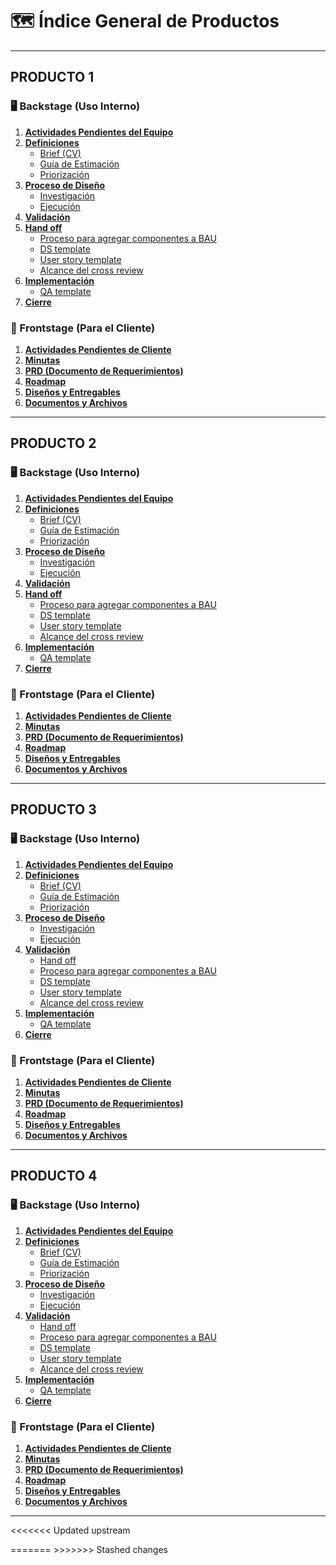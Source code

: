 # 🗺️ Índice General de Productos

---

## PRODUCTO 1
<a id="producto1"></a>

### 🖥️ Backstage (Uso Interno)
1.  **[Actividades Pendientes del Equipo](#producto1-backstage-actividades)**
2.  **[Definiciones](#producto1-backstage-definiciones)**
    * [Brief (CV)](#producto1-brief-cv)
    * [Guía de Estimación](#producto1-guia-estimacion)
    * [Priorización](#producto1-priorizacion)
3.  **[Proceso de Diseño](#producto1-backstage-proceso-diseno)**
    * [Investigación](#producto1-investigacion)
    * [Ejecución](#producto1-ejecucion)
4.  **[Validación](#producto1-backstage-validacion)**
5.  **[Hand off](#producto1-backstage-hand-off)**
    * [Proceso para agregar componentes a BAU](#producto1-proceso-bau)
    * [DS template](#producto1-ds-template)
    * [User story template](#producto1-user-story-template)
    * [Alcance del cross review](#producto1-cross-review)
6.  **[Implementación](#producto1-backstage-implementacion)**
    * [QA template](#producto1-qa-template)
7.  **[Cierre](#producto1-backstage-cierre)**

### 👤 Frontstage (Para el Cliente)
1.  **[Actividades Pendientes de Cliente](#producto1-frontstage-actividades-cliente)**
2.  **[Minutas](#producto1-frontstage-minutas)**
3.  **[PRD (Documento de Requerimientos)](#producto1-frontstage-prd)**
4.  **[Roadmap](#producto1-frontstage-roadmap)**
5.  **[Diseños y Entregables](#producto1-frontstage-disenos)**
6.  **[Documentos y Archivos](#producto1-frontstage-documentos-archivos)**

---

## PRODUCTO 2
<a id="producto2"></a>

### 🖥️ Backstage (Uso Interno)
1.  **[Actividades Pendientes del Equipo](#producto2-backstage-actividades)**
2.  **[Definiciones](#producto2-backstage-definiciones)**
    * [Brief (CV)](#producto2-brief-cv)
    * [Guía de Estimación](#producto2-guia-estimacion)
    * [Priorización](#producto2-priorizacion)
3.  **[Proceso de Diseño](#producto2-backstage-proceso-diseno)**
    * [Investigación](#producto2-investigacion)
    * [Ejecución](#producto2-ejecucion)
4.  **[Validación](#producto2-backstage-validacion)**
5.  **[Hand off](#producto2-backstage-hand-off)**
    * [Proceso para agregar componentes a BAU](#producto2-proceso-bau)
    * [DS template](#producto2-ds-template)
    * [User story template](#producto2-user-story-template)
    * [Alcance del cross review](#producto2-cross-review)
6.  **[Implementación](#producto2-backstage-implementacion)**
    * [QA template](#producto2-qa-template)
7.  **[Cierre](#producto2-backstage-cierre)**

### 👤 Frontstage (Para el Cliente)
1.  **[Actividades Pendientes de Cliente](#producto2-frontstage-actividades-cliente)**
2.  **[Minutas](#producto2-frontstage-minutas)**
3.  **[PRD (Documento de Requerimientos)](#producto2-frontstage-prd)**
4.  **[Roadmap](#producto2-frontstage-roadmap)**
5.  **[Diseños y Entregables](#producto2-frontstage-disenos)**
6.  **[Documentos y Archivos](#producto2-frontstage-documentos-archivos)**

---

## PRODUCTO 3
<a id="producto3"></a>

### 🖥️ Backstage (Uso Interno)
1.  **[Actividades Pendientes del Equipo](#producto3-backstage-actividades)**
2.  **[Definiciones](#producto3-backstage-definiciones)**
    * [Brief (CV)](#producto3-brief-cv)
    * [Guía de Estimación](#producto3-guia-estimacion)
    * [Priorización](#producto3-priorizacion)
3.  **[Proceso de Diseño](#producto3-backstage-proceso-diseno)**
    * [Investigación](#producto3-investigacion)
    * [Ejecución](#producto3-ejecucion)
4.  **[Validación](#producto3-backstage-validacion)**
    * [Hand off](#producto3-backstage-hand-off)
    * [Proceso para agregar componentes a BAU](#producto3-proceso-bau)
    * [DS template](#producto3-ds-template)
    * [User story template](#producto3-user-story-template)
    * [Alcance del cross review](#producto3-cross-review)
6.  **[Implementación](#producto3-backstage-implementacion)**
    * [QA template](#producto3-qa-template)
7.  **[Cierre](#producto3-backstage-cierre)**

### 👤 Frontstage (Para el Cliente)
1.  **[Actividades Pendientes de Cliente](#producto3-frontstage-actividades-cliente)**
2.  **[Minutas](#producto3-frontstage-minutas)**
3.  **[PRD (Documento de Requerimientos)](#producto3-frontstage-prd)**
4.  **[Roadmap](#producto3-frontstage-roadmap)**
5.  **[Diseños y Entregables](#producto3-frontstage-disenos)**
6.  **[Documentos y Archivos](#producto3-frontstage-documentos-archivos)**

---

## PRODUCTO 4
<a id="producto4"></a>

### 🖥️ Backstage (Uso Interno)
1.  **[Actividades Pendientes del Equipo](#producto4-backstage-actividades)**
2.  **[Definiciones](#producto4-backstage-definiciones)**
    * [Brief (CV)](#producto4-brief-cv)
    * [Guía de Estimación](#producto4-guia-estimacion)
    * [Priorización](#producto4-priorizacion)
3.  **[Proceso de Diseño](#producto4-backstage-proceso-diseno)**
    * [Investigación](#producto4-investigacion)
    * [Ejecución](#producto4-ejecucion)
4.  **[Validación](#producto4-backstage-validacion)**
    * [Hand off](#producto4-backstage-hand-off)
    * [Proceso para agregar componentes a BAU](#producto4-proceso-bau)
    * [DS template](#producto4-ds-template)
    * [User story template](#producto4-user-story-template)
    * [Alcance del cross review](#producto4-cross-review)
6.  **[Implementación](#producto4-backstage-implementacion)**
    * [QA template](#producto4-qa-template)
7.  **[Cierre](#producto4-backstage-cierre)**

### 👤 Frontstage (Para el Cliente)
1.  **[Actividades Pendientes de Cliente](#producto4-frontstage-actividades-cliente)**
2.  **[Minutas](#producto4-frontstage-minutas)**
3.  **[PRD (Documento de Requerimientos)](#producto4-frontstage-prd)**
4.  **[Roadmap](#producto4-frontstage-roadmap)**
5.  **[Diseños y Entregables](#producto4-frontstage-disenos)**
6.  **[Documentos y Archivos](#producto4-frontstage-documentos-archivos)**

---

<<<<<<< Updated upstream
        </div>
</div>
=======
>>>>>>> Stashed changes

